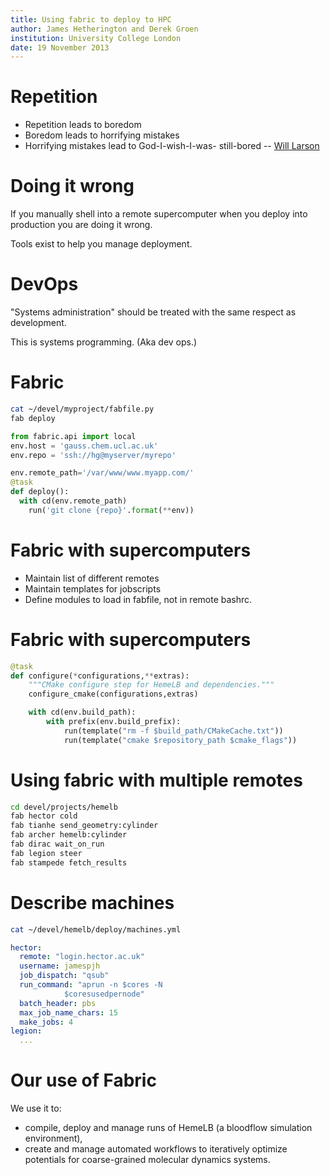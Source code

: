 ```yaml
---
title: Using fabric to deploy to HPC
author: James Hetherington and Derek Groen
institution: University College London
date: 19 November 2013
---
```


Repetition
==========

* Repetition leads to boredom 
* Boredom leads to horrifying mistakes
* Horrifying mistakes lead to God-I-wish-I-was- still-bored
-- [Will Larson](http://lethain.com/deploying-django-with-fabric/)

Doing it wrong
==============

If you manually shell into a remote supercomputer when you deploy into production you are doing it wrong.

Tools exist to help you manage deployment.

DevOps
======

"Systems administration" should be treated with the same respect as development.

This is systems programming. (Aka dev ops.)

Fabric
======

```bash
cat ~/devel/myproject/fabfile.py
fab deploy
```
```python
from fabric.api import local
env.host = 'gauss.chem.ucl.ac.uk'
env.repo = 'ssh://hg@myserver/myrepo'

env.remote_path='/var/www/www.myapp.com/'
@task
def deploy():
  with cd(env.remote_path)
    run('git clone {repo}'.format(**env))
```

Fabric with supercomputers
==========================

* Maintain list of different remotes
* Maintain templates for jobscripts
* Define modules to load in fabfile, not in remote bashrc.

Fabric with supercomputers
==========================

```python
@task
def configure(*configurations,**extras):
    """CMake configure step for HemeLB and dependencies."""
    configure_cmake(configurations,extras)

    with cd(env.build_path):
        with prefix(env.build_prefix):
            run(template("rm -f $build_path/CMakeCache.txt"))
            run(template("cmake $repository_path $cmake_flags"))
```

Using fabric with multiple remotes
==================================

``` bash
cd devel/projects/hemelb
fab hector cold
fab tianhe send_geometry:cylinder
fab archer hemelb:cylinder
fab dirac wait_on_run
fab legion steer
fab stampede fetch_results
```

Describe machines
=================

```bash
cat ~/devel/hemelb/deploy/machines.yml
```
``` yaml
hector:
  remote: "login.hector.ac.uk"
  username: jamespjh
  job_dispatch: "qsub"
  run_command: "aprun -n $cores -N
            $coresusedpernode"
  batch_header: pbs
  max_job_name_chars: 15
  make_jobs: 4
legion:
  ...
```

Our use of Fabric
=================
We use it to:
* compile, deploy and manage runs of HemeLB (a bloodflow simulation environment),
* create and manage automated workflows to iteratively optimize potentials for coarse-grained molecular dynamics systems.
